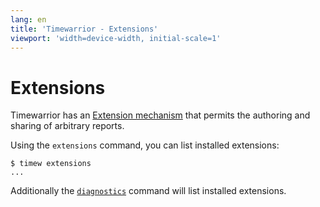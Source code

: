 ```yaml
---
lang: en
title: 'Timewarrior - Extensions'
viewport: 'width=device-width, initial-scale=1'
---
```


# Extensions

Timewarrior has an [Extension mechanism](/docs/api) that permits the authoring and sharing of arbitrary reports.

Using the `extensions` command, you can list installed extensions:

    $ timew extensions
    ...

Additionally the [`diagnostics`](/docs/diagnostics) command will list installed extensions.
